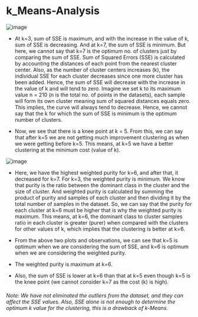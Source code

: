 # k_Means-Analysis
![image](https://user-images.githubusercontent.com/35270511/118576150-f24a7080-b755-11eb-8ef4-4a282e19c80f.png)
- At k=3, sum of SSE is maximum, and with the increase in the value of k, sum of SSE is decreasing. And at k=7, the sum of SSE is minimum. But here, we cannot say that k=7 is the optimum no. of clusters just by comparing the sum of SSE. Sum of Squared Errors (SSE) is calculated by accounting the distances of each point from the nearest cluster center. Also, as the number of cluster centers increases (k), the individual SSE for each cluster decreases since one more cluster has been added. Hence, the sum of SSE will decrease with the increase in the value of k and will tend to zero. Imagine we set k to its maximum value n = 210 (n is the total no. of points in the datasets), each sample will form its own cluster meaning sum of squared distances equals zero. This implies, the curve will always tend to decrease. Hence, we cannot say that the k for which the sum of SSE is minimum is the optimum number of clusters.

- Now, we see that there is a knee point at k = 5. From this, we can say that after k=5 we are not getting much improvement clustering as when we were getting before k=5. This means, at k=5 we have a better clustering at the minimum cost (value of k).

![image](https://user-images.githubusercontent.com/35270511/118576156-f5456100-b755-11eb-9f37-b95345674b60.png)
- Here, we have the highest weighted purity for k=6, and after that, it decreased for k=7. For k=3, the weighted purity is minimum. We know that purity is the ratio between the dominant class in the cluster and the size of cluster. And weighted purity is calculated by summing the product of purity and samples of each cluster and then dividing it by the total number of samples in the dataset. So, we can say that the purity for each cluster at k=6 must be higher that is why the weighted purity is maximum. This means, at k=6, the dominant class to cluster samples ratio in each cluster is greater (purer) when compared with the clusters for other values of k, which implies that the clustering is better at k=6.

- From the above two plots and observations, we can see that k=5 is optimum when we are considering the sum of SSE, and k=6 is optimum when we are considering the weighted purity. 
- The weighted purity is maximum at k=6. 
- Also, the sum of SSE is lower at k=6 than that at k=5 even though k=5 is the knee point (we cannot consider k=7 as the cost (k) is high).
###### Note: We have not eliminated the outliers from the dataset, and they can affect the SSE values. Also, SSE alone is not enough to determine the optimum k value for the clustering, this is a drawback of k-Means.

